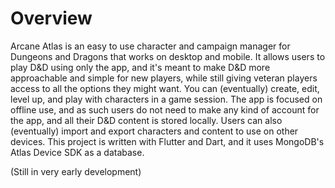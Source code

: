 # Overview

Arcane Atlas is an easy to use character and campaign manager for Dungeons and Dragons that works on desktop and mobile. It allows users to play D&D using only the app, and it's meant to make D&D more approachable and simple for new players, while still giving veteran players access to all the options they might want. You can (eventually) create, edit, level up, and play with characters in a game session. The app is focused on offline use, and as such users do not need to make any kind of account for the app, and all their D&D content is stored locally. Users can also (eventually) import and export characters and content to use on other devices. This project is written with Flutter and Dart, and it uses MongoDB's Atlas Device SDK as a database.

(Still in very early development)
